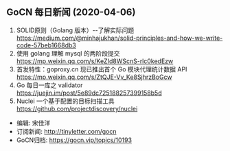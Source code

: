 ## GoCN 每日新闻 (2020-04-06)

1. SOLID原则（Golang 版本）--了解实际问题 https://medium.com/@minhajukhan/solid-principles-and-how-we-write-code-57beb1668db3
2. 使用 golang 理解 mysql 的两阶段提交 https://mp.weixin.qq.com/s/KeZId8WScnS-rlc0kedEzw
3. 首发特性：goproxy.cn 现已推出首个 Go 模块代理统计数据 API https://mp.weixin.qq.com/s/ZtQJE-Vv_Ke8SjhrzBoGcw
4. Go 每日一库之 validator https://juejin.im/post/5e89dc725188257399158b5d
5. Nuclei 一个基于配置的目标扫描工具 https://github.com/projectdiscovery/nuclei

- 编辑: 宋佳洋
- 订阅新闻: http://tinyletter.com/gocn
- GoCN归档: https://gocn.vip/topics/10193
